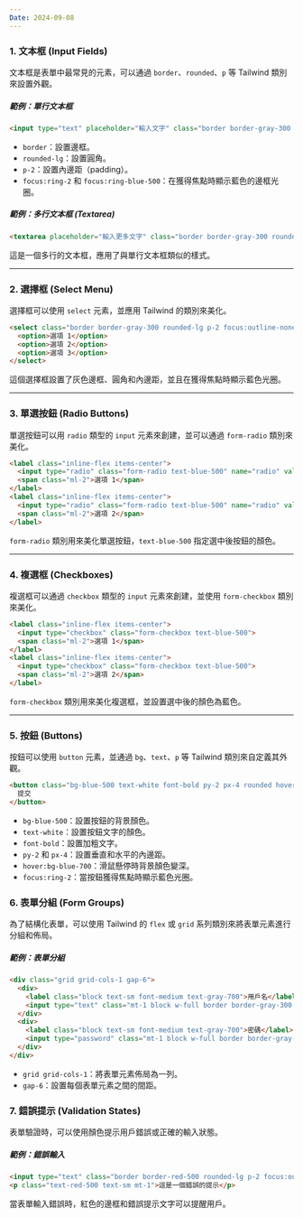 ```yaml
---
Date: 2024-09-08
---
```

### 1. 文本框 (Input Fields)
文本框是表單中最常見的元素，可以通過 `border`、`rounded`、`p` 等 Tailwind 類別來設置外觀。
##### 範例：單行文本框
```html
<input type="text" placeholder="輸入文字" class="border border-gray-300 rounded-lg p-2 focus:outline-none focus:ring-2 focus:ring-blue-500">
```

- `border`：設置邊框。
- `rounded-lg`：設置圓角。
- `p-2`：設置內邊距（padding）。
- `focus:ring-2` 和 `focus:ring-blue-500`：在獲得焦點時顯示藍色的邊框光圈。
##### 範例：多行文本框 (Textarea)
```html
<textarea placeholder="輸入更多文字" class="border border-gray-300 rounded-lg p-3 focus:outline-none focus:ring-2 focus:ring-blue-500"></textarea>
```

這是一個多行的文本框，應用了與單行文本框類似的樣式。

---
### 2. 選擇框 (Select Menu)
選擇框可以使用 `select` 元素，並應用 Tailwind 的類別來美化。

```html
<select class="border border-gray-300 rounded-lg p-2 focus:outline-none focus:ring-2 focus:ring-blue-500">
  <option>選項 1</option>
  <option>選項 2</option>
  <option>選項 3</option>
</select>
```

這個選擇框設置了灰色邊框、圓角和內邊距，並且在獲得焦點時顯示藍色光圈。

---
### 3. 單選按鈕 (Radio Buttons)
單選按鈕可以用 `radio` 類型的 `input` 元素來創建，並可以通過 `form-radio` 類別來美化。

```html
<label class="inline-flex items-center">
  <input type="radio" class="form-radio text-blue-500" name="radio" value="1">
  <span class="ml-2">選項 1</span>
</label>
<label class="inline-flex items-center">
  <input type="radio" class="form-radio text-blue-500" name="radio" value="2">
  <span class="ml-2">選項 2</span>
</label>
```

`form-radio` 類別用來美化單選按鈕，`text-blue-500` 指定選中後按鈕的顏色。

---
### 4. 複選框 (Checkboxes)
複選框可以通過 `checkbox` 類型的 `input` 元素來創建，並使用 `form-checkbox` 類別來美化。

```html
<label class="inline-flex items-center">
  <input type="checkbox" class="form-checkbox text-blue-500">
  <span class="ml-2">選項 1</span>
</label>
<label class="inline-flex items-center">
  <input type="checkbox" class="form-checkbox text-blue-500">
  <span class="ml-2">選項 2</span>
</label>
```

`form-checkbox` 類別用來美化複選框，並設置選中後的顏色為藍色。

---
### 5. 按鈕 (Buttons)
按鈕可以使用 `button` 元素，並通過 `bg`、`text`、`p` 等 Tailwind 類別來自定義其外觀。

```html
<button class="bg-blue-500 text-white font-bold py-2 px-4 rounded hover:bg-blue-700 focus:outline-none focus:ring-2 focus:ring-blue-500">
  提交
</button>
```

- `bg-blue-500`：設置按鈕的背景顏色。
- `text-white`：設置按鈕文字的顏色。
- `font-bold`：設置加粗文字。
- `py-2` 和 `px-4`：設置垂直和水平的內邊距。
- `hover:bg-blue-700`：滑鼠懸停時背景顏色變深。
- `focus:ring-2`：當按鈕獲得焦點時顯示藍色光圈。
### 6. 表單分組 (Form Groups)
為了結構化表單，可以使用 Tailwind 的 `flex` 或 `grid` 系列類別來將表單元素進行分組和佈局。
##### 範例：表單分組
```html
<div class="grid grid-cols-1 gap-6">
  <div>
    <label class="block text-sm font-medium text-gray-700">用戶名</label>
    <input type="text" class="mt-1 block w-full border border-gray-300 rounded-lg p-2">
  </div>
  <div>
    <label class="block text-sm font-medium text-gray-700">密碼</label>
    <input type="password" class="mt-1 block w-full border border-gray-300 rounded-lg p-2">
  </div>
</div>
```

- `grid grid-cols-1`：將表單元素佈局為一列。
- `gap-6`：設置每個表單元素之間的間距。
### 7. 錯誤提示 (Validation States)
表單驗證時，可以使用顏色提示用戶錯誤或正確的輸入狀態。
##### 範例：錯誤輸入
```html
<input type="text" class="border border-red-500 rounded-lg p-2 focus:outline-none focus:ring-2 focus:ring-red-500">
<p class="text-red-500 text-sm mt-1">這是一個錯誤的提示</p>
```

當表單輸入錯誤時，紅色的邊框和錯誤提示文字可以提醒用戶。

